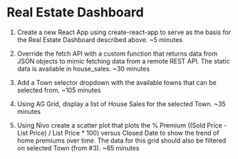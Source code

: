 # Real Estate Dashboard


1. Create a new React App using create-react-app to serve as the basis for the Real Estate Dashboard described above. 
   ~5 minutes

2. Override the fetch API with a custom function that returns data from JSON objects to mimic fetching data from a remote REST API. The static data is available in house_sales. ~30 minutes

3. Add a Town selector dropdown with the available towns that can be selected from. ~105 minutes

4. Using AG Grid, display a list of House Sales for the selected Town. ~35 minutes

5. Using Nivo create a scatter plot that plots the % Premium ((Sold Price - List Price) / List Price * 100) versus Closed Date to show the trend of home premiums over time. The data for this grid should also be filtered on selected Town (from #3). ~65 minutes
